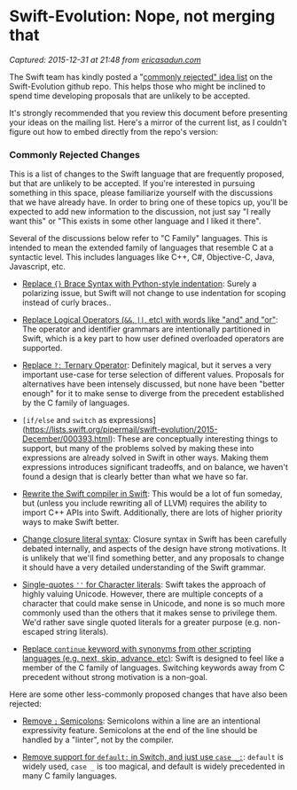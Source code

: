 # Swift-Evolution: Nope, not merging that

_Captured: 2015-12-31 at 21:48 from [ericasadun.com](http://ericasadun.com/2015/12/31/swift-evolution-nope-not-merging-that/)_

The Swift team has kindly posted a "[commonly rejected" idea list](https://github.com/apple/swift-evolution/blob/master/commonly_proposed.md) on the Swift-Evolution github repo. This helps those who might be inclined to spend time developing proposals that are unlikely to be accepted.

It's strongly recommended that you review this document before presenting your ideas on the mailing list. Here's a mirror of the current list, as I couldn't figure out how to embed directly from the repo's version:

### Commonly Rejected Changes

This is a list of changes to the Swift language that are frequently proposed, but that are unlikely to be accepted. If you're interested in pursuing something in this space, please familiarize yourself with the discussions that we have already have. In order to bring one of these topics up, you'll be expected to add new information to the discussion, not just say "I really want this" or "This exists in some other language and I liked it there".

Several of the discussions below refer to "C Family" languages. This is intended to mean the extended family of languages that resemble C at a syntactic level. This includes languages like C++, C#, Objective-C, Java, Javascript, etc.

  * [Replace `{}` Brace Syntax with Python-style indentation](https://lists.swift.org/pipermail/swift-evolution/Week-of-Mon-20151214/003656.html): Surely a polarizing issue, but Swift will not change to use indentation for scoping instead of curly braces..

  * [Replace Logical Operators (`&&`, `||`, etc) with words like "and" and "or"](https://lists.swift.org/pipermail/swift-evolution/2015-December/000032.html): The operator and identifier grammars are intentionally partitioned in Swift, which is a key part to how user defined overloaded operators are supported.

  * [Replace `?:` Ternary Operator](https://lists.swift.org/pipermail/swift-evolution/Week-of-Mon-20151214/002609.html): Definitely magical, but it serves a very important use-case for terse selection of different values. Proposals for alternatives have been intensely discussed, but none have been "better enough" for it to make sense to diverge from the precedent established by the C family of languages.

  * `[if/else` and `switch` as expressions](https://lists.swift.org/pipermail/swift-evolution/2015-December/000393.html): These are conceptually interesting things to support, but many of the problems solved by making these into expressions are already solved in Swift in other ways. Making them expressions introduces significant tradeoffs, and on balance, we haven't found a design that is clearly better than what we have so far.

  * [Rewrite the Swift compiler in Swift](https://github.com/apple/swift/blob/2c7b0b22831159396fe0e98e5944e64a483c356e/www/FAQ.rst): This would be a lot of fun someday, but (unless you include rewriting all of LLVM) requires the ability to import C++ APIs into Swift. Additionally, there are lots of higher priority ways to make Swift better.

  * [Change closure literal syntax](https://lists.swift.org/pipermail/swift-evolution/Week-of-Mon-20151214/002583.html): Closure syntax in Swift has been carefully debated internally, and aspects of the design have strong motivations. It is unlikely that we'll find something better, and any proposals to change it should have a very detailed understanding of the Swift grammar.

  * [Single-quotes `''` for Character literals](https://lists.swift.org/pipermail/swift-evolution/Week-of-Mon-20151221/003977.html): Swift takes the approach of highly valuing Unicode. However, there are multiple concepts of a character that could make sense in Unicode, and none is so much more commonly used than the others that it makes sense to privilege them. We'd rather save single quoted literals for a greater purpose (e.g. non-escaped string literals).

  * [Replace `continue` keyword with synonyms from other scripting languages (e.g. next, skip, advance, etc)](https://lists.swift.org/pipermail/swift-evolution/Week-of-Mon-20151221/004407.html): Swift is designed to feel like a member of the C family of languages. Switching keywords away from C precedent without strong motivation is a non-goal.

Here are some other less-commonly proposed changes that have also been rejected:

  * [Remove `;` Semicolons](https://lists.swift.org/pipermail/swift-evolution/Week-of-Mon-20151214/002421.html): Semicolons within a line are an intentional expressivity feature. Semicolons at the end of the line should be handled by a "linter", not by the compiler.

  * [Remove support for `default:` in Switch, and just use `case _:`](https://lists.swift.org/pipermail/swift-evolution/Week-of-Mon-20151207/001422.html): `default` is widely used, `case _` is too magical, and default is widely precedented in many C family languages.
